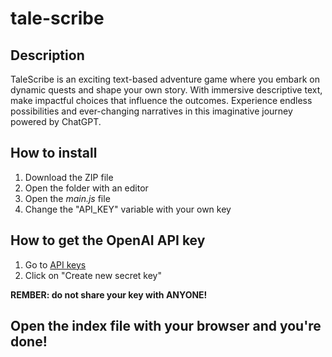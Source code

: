 # tale-scribe

<h2>Description</h2>
TaleScribe is an exciting text-based adventure game where you embark on dynamic quests and shape your own story. With immersive descriptive text, make impactful choices that influence the outcomes. Experience endless possibilities and ever-changing narratives in this imaginative journey powered by ChatGPT.

<h2>How to install</h2>
<div>
    <ol>
        <li>Download the ZIP file</li>
        <li>Open the folder with an editor</li>
        <li>Open the <em>main.js</em> file</li>
        <li>Change the "API_KEY" variable with your own key</li>
    </ol>
</div>

<h2>How to get the OpenAI API key</h2>
<div>
    <ol>
        <li>
            Go to <a href="https://platform.openai.com/account/api-keys" target="_blank">API keys</a>
        </li>
        <li>Click on "Create new secret key"</li>
    </ol>
    <strong>REMBER: do not share your key with ANYONE!</strong>
</div>

<h2>Open the index file with your browser and you're done!</h2>